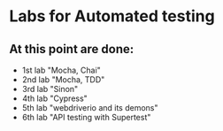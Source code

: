 # Labs for Automated testing

## At this point are done:
- 1st lab "Mocha, Chai"
- 2nd lab "Mocha, TDD"
- 3rd lab "Sinon"
- 4th lab "Cypress"
- 5th lab "webdriverio and its demons"
- 6th lab "API testing with Supertest"
